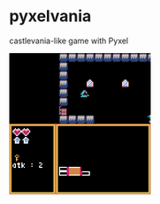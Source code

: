 # pyxelvania
castlevania-like game with Pyxel

![demo](https://github.com/Hulk89/pyxelvania/blob/main/images/demo.gif)
